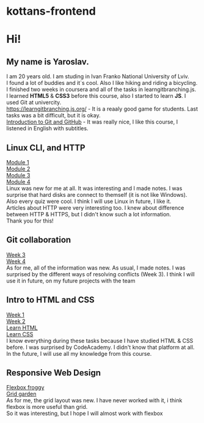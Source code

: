# kottans-frontend
# Hi! 
## My name is Yaroslav. 
I am 20 years old. I am studing in Ivan Franko National University of Lviv.\
I found a lot of buddies and it`s cool. Also I like hiking and riding a bicycling.\
I finished two weeks in coursera and all of the tasks in  learngitbranching.js.\
I learned **HTML5** & **CSS3** before this course, also I started to learn **JS**. I used Git at univercity.\
https://learngitbranching.js.org/ - It is a reaaly good game for students. Last tasks was a bit difficult, but it is okay.\
[Introduction to Git and GitHub](https://www.coursera.org/learn/introduction-git-github) - It was really nice, I like this course, I listened in English with subtitles.

## Linux CLI, and HTTP
[Module 1](https://github.com/YaroslavYarynych/kottans-frontend/blob/main/task_linux_cli/Quiz_1.jpg)\
[Module 2](https://github.com/YaroslavYarynych/kottans-frontend/blob/main/task_linux_cli/Quiz_2.jpg)\
[Module 3](https://github.com/YaroslavYarynych/kottans-frontend/blob/main/task_linux_cli/Quiz_3.jpg)\
[Module 4](https://github.com/YaroslavYarynych/kottans-frontend/blob/main/task_linux_cli/Quiz_4.jpg)\
Linux was new for me at all. It was interesting and I made notes. I was surprise that hard disks are connect to themself (it is not like Windows). \
Also every quiz were cool. I think I will use Linux in future, I like it.\
Articles about HTTP were very interesting too. I knew about difference between HTTP & HTTPS, but I didn't know such a lot information.\
Thank you for this!

## Git collaboration
[Week 3](https://github.com/YaroslavYarynych/kottans-frontend/blob/main/task_git_collaboration/Week%20%E2%84%963.png)\
[Week 4](https://github.com/YaroslavYarynych/kottans-frontend/blob/main/task_git_collaboration/Week%20%E2%84%964.png)\
As for me, all of the information was new. As usual, I made notes. I was surprised by the different ways of resolving conflicts (Week 3). I think I will use it in future, on my future projects with the team

## Intro to HTML and CSS
[Week 1](https://github.com/YaroslavYarynych/kottans-frontend/blob/main/task_html_css_intro/Intro%20HTML5.jpg)\
[Week 2](https://github.com/YaroslavYarynych/kottans-frontend/blob/main/task_html_css_intro/Intro%20CSS3.jpg)\
[Learn HTML](https://github.com/YaroslavYarynych/kottans-frontend/blob/main/task_html_css_intro/Learn%20HTML.jpg)\
[Learn CSS](https://github.com/YaroslavYarynych/kottans-frontend/blob/main/task_html_css_intro/Learn%20CSS.jpg)\
I know everything during these tasks because I have studied HTML & CSS before. I was surprised by CodeAcademy. I didn't know that platform at all. In the future, I will use all my knowledge from this course.

## Responsive Web Design
[Flexbox froggy](https://github.com/YaroslavYarynych/kottans-frontend/blob/main/task_responsive_web_design/flexboxFroggy.jpg)\
[Grid garden](https://github.com/YaroslavYarynych/kottans-frontend/blob/main/task_responsive_web_design/gridGarden.jpg)\
As for me, the grid layout was new. I have never worked with it, i think flexbox is more useful than grid.\
So it was interesting, but I hope I will almost work with flexbox
